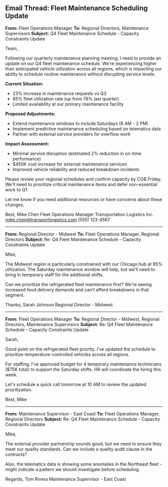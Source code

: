 ## Email Thread: Fleet Maintenance Scheduling Update

**From:** Fleet Operations Manager
**To:** Regional Directors, Maintenance Supervisors
**Subject:** Q4 Fleet Maintenance Schedule - Capacity Constraints Update

Team,

Following our quarterly maintenance planning meeting, I need to provide an update on our Q4 fleet maintenance schedule. We're experiencing higher than anticipated vehicle utilization across all regions, which is impacting our ability to schedule routine maintenance without disrupting service levels.

**Current Situation:**
- 23% increase in maintenance requests vs Q3
- 85% fleet utilization rate (up from 78% last quarter)
- Limited availability at our primary maintenance facility

**Proposed Adjustments:**
- Extend maintenance windows to include Saturdays (8 AM - 2 PM)
- Implement predictive maintenance scheduling based on telematics data
- Partner with external service providers for overflow work

**Impact Assessment:**
- Minimal service disruption (estimated 2% reduction in on-time performance)
- $450K cost increase for external maintenance services
- Improved vehicle reliability and reduced breakdown incidents

Please review your regional schedules and confirm capacity by COB Friday. We'll need to prioritize critical maintenance items and defer non-essential work to Q1.

Let me know if you need additional resources or have concerns about these changes.

Best,
Mike Chen
Fleet Operations Manager
Transportation Logistics Inc.
mike.chen@transportlogistics.com
(555) 123-4567

---

**From:** Regional Director - Midwest
**To:** Fleet Operations Manager, Regional Directors
**Subject:** Re: Q4 Fleet Maintenance Schedule - Capacity Constraints Update

Mike,

The Midwest region is particularly constrained with our Chicago hub at 95% utilization. The Saturday maintenance window will help, but we'll need to bring in temporary staff for the additional shifts.

Can we prioritize the refrigerated fleet maintenance first? We're seeing increased food delivery demands and can't afford breakdowns in that segment.

Thanks,
Sarah Johnson
Regional Director - Midwest

---

**From:** Fleet Operations Manager
**To:** Regional Director - Midwest, Regional Directors, Maintenance Supervisors
**Subject:** Re: Q4 Fleet Maintenance Schedule - Capacity Constraints Update

Sarah,

Good point on the refrigerated fleet priority. I've updated the schedule to prioritize temperature-controlled vehicles across all regions.

For staffing, I've approved budget for 4 temporary maintenance technicians ($75K total) to support the Saturday shifts. HR will coordinate the hiring this week.

Let's schedule a quick call tomorrow at 10 AM to review the updated prioritization.

Best,
Mike

---

**From:** Maintenance Supervisor - East Coast
**To:** Fleet Operations Manager, Regional Directors
**Subject:** Re: Q4 Fleet Maintenance Schedule - Capacity Constraints Update

Mike,

The external provider partnership sounds good, but we need to ensure they meet our quality standards. Can we include a quality audit clause in the contracts?

Also, the telematics data is showing some anomalies in the Northeast fleet - might indicate a pattern we should investigate before scheduling.

Regards,
Tom Rivera
Maintenance Supervisor - East Coast
